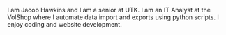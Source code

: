 I am Jacob Hawkins and I am a senior at UTK. I am an IT Analyst at the VolShop where I automate data import and exports using python scripts. I enjoy coding and website development.
